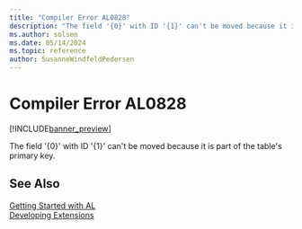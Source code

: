 ```yaml
---
title: "Compiler Error AL0828"
description: "The field '{0}' with ID '{1}' can't be moved because it is part of the table's primary key."
ms.author: solsen
ms.date: 05/14/2024
ms.topic: reference
author: SusanneWindfeldPedersen
---
```

[//]: # (START>DO_NOT_EDIT)
[//]: # (IMPORTANT:Do not edit any of the content between here and the END>DO_NOT_EDIT.)
[//]: # (Any modifications should be made in the .xml files in the ModernDev repo.)
# Compiler Error AL0828

[!INCLUDE[banner_preview](../includes/banner_preview.md)]

The field '{0}' with ID '{1}' can't be moved because it is part of the table's primary key.


[//]: # (IMPORTANT: END>DO_NOT_EDIT)
## See Also  
[Getting Started with AL](../devenv-get-started.md)  
[Developing Extensions](../devenv-dev-overview.md)  